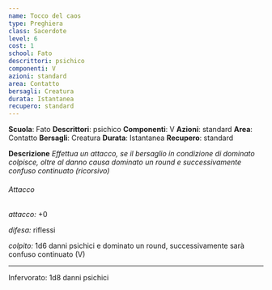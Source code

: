 ```yaml
---
name: Tocco del caos
type: Preghiera
class: Sacerdote
level: 6
cost: 1
school: Fato
descrittori: psichico
componenti: V
azioni: standard
area: Contatto
bersagli: Creatura
durata: Istantanea
recupero: standard
---
```

**Scuola**: Fato
**Descrittori**: psichico
**Componenti**: V
**Azioni**: standard
**Area**: Contatto
**Bersagli**: Creatura
**Durata**: Istantanea
**Recupero**: standard

**Descrizione**
*Effettua un attacco, se il bersaglio in condizione di dominato colpisce, oltre al danno causa dominato un round e successivamente confuso continuato (ricorsivo)*

###### Attacco

*attacco:* +0

*difesa:* riflessi

*colpito:* 1d6 danni psichici e dominato un round, successivamente sarà confuso continuato (V)

---

Infervorato: 1d8 danni psichici